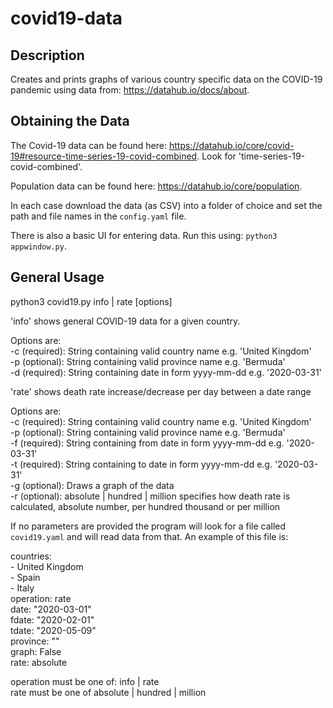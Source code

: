 # covid19-data
## Description
Creates and prints graphs of various country specific data on the COVID-19 pandemic using data from: https://datahub.io/docs/about.

## Obtaining the Data
The Covid-19 data can be found here: https://datahub.io/core/covid-19#resource-time-series-19-covid-combined. Look for 'time-series-19-covid-combined'.

Population data can be found here: https://datahub.io/core/population.

In each case download the data (as CSV) into a folder of choice and set the path and file names in the `config.yaml` file. 
 
There is also a basic UI for entering data. Run this using:
`python3 appwindow.py`.

## General Usage
python3 covid19.py info | rate [options]<br>

'info' shows general COVID-19 data for a given country.<br> 

Options are:<br>
-c <country> (required):    String containing valid country name e.g. 'United Kingdom'<br>
-p <province> (optional):   String containing valid province name e.g. 'Bermuda'<br>
-d <date> (required):       String containing date in form yyyy-mm-dd e.g. '2020-03-31'<br>

'rate' shows death rate increase/decrease per day between a date range<br>

Options are:<br> 
-c <country> (required):    String containing valid country name e.g. 'United Kingdom'<br>
-p <province> (optional):   String containing valid province name e.g. 'Bermuda'<br>
-f <date> (required):       String containing from date in form yyyy-mm-dd e.g. '2020-03-31'<br>
-t <date> (required):       String containing to date in form yyyy-mm-dd e.g. '2020-03-31'<br>
-g (optional):              Draws a graph of the data<br>
-r (optional): absolute | hundred | million specifies how death rate is calculated, absolute number, per hundred thousand or per million<br>

If no parameters are provided the program will look for a file called `covid19.yaml` and will read data from that.
An example of this file is:<br>

  countries:<br>
    - United Kingdom<br>
    - Spain<br>
    - Italy<br>
  operation: rate<br>
  date: "2020-03-01"<br>
  fdate: "2020-02-01"<br>
  tdate: "2020-05-09"<br>
  province: ""<br>
  graph: False<br>
  rate: absolute<br>

operation must be one of: info | rate<br>
rate must be one of absolute | hundred | million<br>